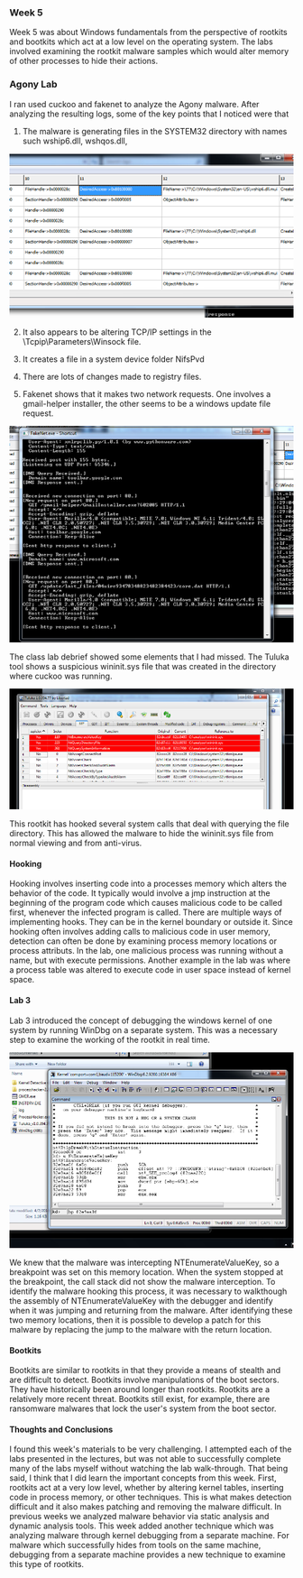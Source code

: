 ### Week 5

Week 5 was about Windows fundamentals from the perspective of rootkits and bootkits which act at a low level on the operating system.  The labs involved examining the rootkit malware samples which would alter memory of other processes to hide their actions.



### Agony Lab

I ran used cuckoo and fakenet to analyze the Agony malware.  After analyzing the resulting logs, some of the key points that I noticed were that

1. The malware is generating files in the SYSTEM32 directory with names such wship6.dll, wshqos.dll,

![alt text](./snip1.png "Snip1")

2. It also appears to be altering TCP/IP settings in the \Tcpip\Parameters\Winsock file.
3. It creates a file in a system device folder NifsPvd
4. There are lots of changes made to registry files.

5. Fakenet shows that it makes two network requests.  One involves a gmail-helper installer, the other seems to be a windows update file request.

![alt text](./snip2.png "Snip2")


The class lab debrief showed some elements that I had missed.  The Tuluka tool shows a suspicious wininit.sys file that was created in the directory where cuckoo was running.

![alt text](./snip3.png "Snip3")

This rootkit has hooked several system calls that deal with querying the file directory.  This has allowed the malware to hide the wininit.sys file from normal viewing and from anti-virus.


#### Hooking
Hooking involves inserting code into a processes memory which alters the behavior of the code. It typically would involve a jmp instruction at the beginning of the program code which causes malicious code to be called first, whenever the infected program is called.  There are multiple ways of implementing hooks.  They can be in the kernel boundary or outside it.  Since hooking often involves adding calls to malicious code in user memory, detection can often be done by examining process memory locations or process attributs.  In the lab, one malicious process was running without a name, but with execute permissions.  Another example in the lab was where a process table was altered to execute code in user space instead of kernel space.


#### Lab 3

Lab 3 introduced the concept of debugging the windows kernel of one system by running WinDbg on a separate system.  This was a necessary step to examine the working of the rootkit in real time.

![alt text](./snip4.png "Snip4")

We knew that the malware was intercepting NTEnumerateValueKey, so a breakpoint was set on this memory location. When the system stopped at the breakpoint, the call stack did not show the malware interception.  To identify the malware hooking this process, it was necessary to walkthough the assembly of NTEnumerateValueKey with the debugger and identify when it was jumping and returning from the malware.
After identifying these two memory locations, then it is possible to develop a patch for this malware by replacing the jump to the malware with the return location.



#### Bootkits

Bootkits are similar to rootkits in that they provide a means of stealth and are difficult to detect.  Bootkits involve manipulations of the boot sectors.  They have historically been around longer than rootkits.  Rootkits are a relatively more recent threat.  Bootkits still exist, for example, there are ransomware malwares that lock the user's system from the boot sector.


#### Thoughts and Conclusions

I found this week's materials to be very challenging.  I attempted each of the labs presented in the lectures, but was not able to successfully complete many of the labs myself without watching the lab walk-through. That being said, I think that I did learn the important concepts from this week.  First, rootkits act at a very low level, whether by altering kernel tables, inserting code in process memory, or other techniques.  This is what makes detection difficult and it also makes patching and removing the malware difficult.
In previous weeks we analyzed malware behavior via static analysis and dynamic analysis tools.  This week added another technique which was analyzing malware through kernel debugging from a separate machine.  For malware which successfully hides from tools on the same machine, debugging from a separate machine provides a new technique to examine this type of rootkits.
